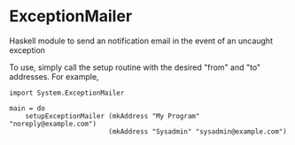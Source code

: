 ExceptionMailer
=================

Haskell module to send an notification email in the event of an uncaught exception

To use, simply call the setup routine with the desired "from" and "to" addresses.
For example,

    import System.ExceptionMailer

    main = do
        setupExceptionMailer (mkAddress "My Program" "noreply@example.com")
                             (mkAddress "Sysadmin" "sysadmin@example.com")

